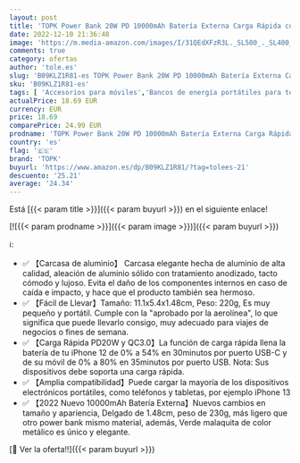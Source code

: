 ```yaml
---
layout: post
title: 'TOPK Power Bank 20W PD 10000mAh Batería Externa Carga Rápida con Tipo C Entrada y Salida Cargador Movil Portátil PowerBank Compatible con iPhone 13 12 XS Pro Samsung iPad Tablet etc [2022Versión]'
date: 2022-12-10 21:36:48
image: 'https://m.media-amazon.com/images/I/31QEdXFzR3L._SL500_._SL400_.jpg'
comments: true
category: ofertas
author: 'tole.es'
slug: 'B09KLZ1R81-es TOPK Power Bank 20W PD 10000mAh Batería Externa Carga...'
sku: 'B09KLZ1R81-es'
tags: [ 'Accesorios para móviles','Bancos de energía portátiles para teléfonos móviles','Cargadores para móviles','Comunicación móvil y accesorios','Electrónica','ipad','iphone','topk','🇪🇸', ]
actualPrice: 18.69 EUR
currency: EUR
price: 18.69
comparePrice: 24.99 EUR
prodname: 'TOPK Power Bank 20W PD 10000mAh Batería Externa Carga Rápida con Tipo C Entrada y Salida Cargador Movil Portátil PowerBank Compatible con iPhone 13 12 XS Pro Samsung iPad Tablet etc [2022Versión]'
country: 'es'
flag: '🇪🇸'
brand: 'TOPK'
buyurl: 'https://www.amazon.es/dp/B09KLZ1R81/?tag=tolees-21'
descuento: '25.21'
average: '24.34'
---
```


Está [{{< param title >}}]({{< param buyurl >}}) en el siguiente enlace!

[![{{< param prodname >}}]({{< param image >}})]({{< param buyurl >}})

ℹ️:

- ✅ 【Carcasa de aluminio】 Carcasa elegante hecha de aluminio de alta calidad, aleación de aluminio sólido con tratamiento anodizado, tacto cómodo y lujoso. Evita el daño de los componentes internos en caso de caída e impacto, y hace que el producto también sea hermoso.
- ✅ 【Fácil de Llevar】Tamaño: 11.1x5.4x1.48cm, Peso: 220g, Es muy pequeño y portátil. Cumple con la "aprobado por la aerolínea", lo que significa que puede llevarlo consigo, muy adecuado para viajes de negocios o fines de semana.
- ✅ 【Carga Rápida PD20W y QC3.0】La función de carga rápida llena la batería de tu iPhone 12 de 0% a 54% en 30minutos por puerto USB-C y de su móvil de 0% a 80% en 35minutos por puerto USB. Nota: Sus dispositivos debe soporta una carga rápida.
- ✅ 【Amplia compatibilidad】Puede cargar la mayoría de los dispositivos electrónicos portátiles, como teléfonos y tabletas, por ejemplo iPhone 13
- ✅ 【2022 Nuevo 10000mAh Batería Externa】Nuevos cambios en tamaño y apariencia, Delgado de 1.48cm, peso de 230g, más ligero que otro power bank mismo material, además, Verde malaquita de color metálico es único y elegante.

[🛒 Ver la oferta!!]({{< param buyurl >}})

